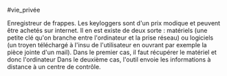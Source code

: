 #vie_privée 

Enregistreur de frappes. Les keyloggers sont d'un prix modique et peuvent être achetés sur internet. Il en est existe de deux sorte : matériels (une petite clé qu'on branche entre l'ordinateur et la prise réseau) ou logiciels (un troyen téléchargé à l'insu de l'utilisateur en ouvrant par exemple la pièce jointe d'un mail). 
Dans le premier cas, il faut récupérer le matériel et donc l'ordinateur
Dans le deuxième cas, l'outil envoie les informations à distance à un centre de contrôle.
